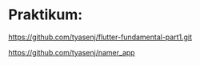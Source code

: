 # Praktikum:

https://github.com/tyasenj/flutter-fundamental-part1.git

https://github.com/tyasenj/namer_app
